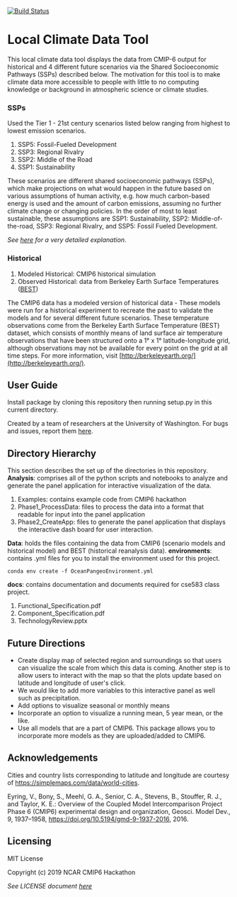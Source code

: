 [![Build Status](https://travis-ci.org/czarakas/local-climate-data-tool.svg?branch=master)](https://travis-ci.org/czarakas/local-climate-data-tool)

# Local Climate Data Tool
This local climate data tool displays the data from CMIP-6 output for historical
and 4 different future scenarios via the Shared Socioeconomic Pathways (SSPs)
described below. The motivation for this tool is to make climate data more 
accessible to people with little to no computing knowledge or background in 
atmospheric science or climate studies. 

### SSPs
Used the Tier 1 - 21st century scenarios listed below ranging from highest to lowest
emission scenarios.

1. SSP5: Fossil-Fueled Development 
1. SSP3: Regional Rivalry
1. SSP2: Middle of the Road
1. SSP1: Sustainability

These scenarios are different shared socioeconomic pathways (SSPs), which make projections
on what would happen in the future based on various assumptions of human activity, e.g. how 
much carbon-based energy is used and the amount of carbon emissions, assuming no further 
climate change or changing policies. In the order of most to least sustainable, these assumptions 
are SSP1: Sustainability, SSP2: Middle-of-the-road, SSP3: Regional Rivalry, and SSP5: Fossil 
Fueled Development. 

*See [here](https://doi.org/10.5194/gmd-9-1937-2016) for a very detailed explanation.*

### Historical
1. Modeled Historical: CMIP6 historical simulation
1. Observed Historical: data from Berkeley Earth Surface Temperatures ([BEST](http://berkeleyearth.org/about-data-set/))

The CMIP6 data has a modeled version of historical data - These models were run for a historical 
experiment to recreate the past to validate the models and for several different future scenarios. 
These temperature observations come from the Berkeley Earth Surface Temperature (BEST) dataset, 
which consists of monthly means of land surface air temperature observations that have been 
structured onto a 1° x 1° latitude-longitude grid, although observations may not be available for 
every point on the grid at all time steps. For more information, visit 
[http://berkeleyearth.org/](http://berkeleyearth.org/).

## User Guide
Install package by cloning this repository then running setup.py in this current directory. 

Created by a team of researchers at the University of Washington. For bugs and
    issues, report them [here](https://github.com/czarakas/local-climate-data-tool/issues).

## Directory Hierarchy
This section describes the set up of the directories in this repository.
**Analysis**: comprises all of the python scripts and notebooks to analyze and
            generate the panel application for interactive visualization of 
            the data.

1. Examples: contains example code from CMIP6 hackathon
1. Phase1_ProcessData: files to process the data into a format that
   readable for input into the panel application
1. Phase2_CreateApp: files to generate the panel application that 
   displays the interactive dash board for user interaction.
                        
**Data**: holds the files containing the data from CMIP6 (scenario models and historical model) 
    and BEST (historical reanalysis data). 
**environments**: contains .yml files for you to install the environment used for
            this project.
```            
conda env create -f OceanPangeoEnvironment.yml
``` 
**docs**: contains documentation and documents required for cse583 class project.
1. Functional_Specification.pdf
1. Component_Specification.pdf
1. TechnologyReview.pptx
           
## Future Directions
- Create display map of selected region and surroundings so that users can visualize the scale 
    from which this data is coming. Another step is to allow users to interact with the map
    so that the plots update based on latitude and longitude of user's click. 
- We would like to add more variables to this interactive panel as well such as precipitation.
- Add options to visualize seasonal or monthly means
- Incorporate an option to visualize a running mean, 5 year mean, or the like. 
- Use all models that are a part of CMIP6. This package allows you to incorporate more models as
    they are uploaded/added to CMIP6. 

## Acknowledgements
Cities and country lists corresponding to latitude and longitude are 
    courtesy of https://simplemaps.com/data/world-cities. 

Eyring, V., Bony, S., Meehl, G. A., Senior, C. A., Stevens, B., Stouffer, R. J., 
    and Taylor, K. E.: Overview of the Coupled Model Intercomparison Project 
    Phase 6 (CMIP6) experimental design and organization, Geosci. Model Dev., 9,
    1937–1958, https://doi.org/10.5194/gmd-9-1937-2016, 2016.
    
## Licensing
MIT License

Copyright (c) 2019 NCAR CMIP6 Hackathon

*See LICENSE document [here](LICENSE)*
